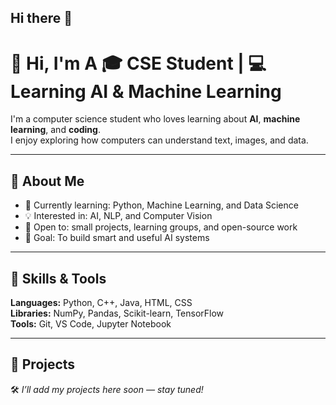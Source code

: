 ## Hi there 👋

<!--
**shakmohammadabyad-eng/shakmohammadabyad-eng** is a ✨ _special_ ✨ repository because its `README.md` (this file) appears on your GitHub profile.

Here are some ideas to get you started:

- 🔭 I’m currently working on ...
- 🌱 I’m currently learning ...
- 👯 I’m looking to collaborate on ...
- 🤔 I’m looking for help with ...
- 💬 Ask me about ...
- 📫 How to reach me: ...
- 😄 Pronouns: ...
- ⚡ Fun fact: ...
-->
# 👋 Hi, I'm A 🎓 **CSE Student** | 💻 **Learning AI & Machine Learning**

I'm a computer science student who loves learning about **AI**, **machine learning**, and **coding**.  
I enjoy exploring how computers can understand text, images, and data.  

---

## 🌱 About Me  
- 🔭 Currently learning: Python, Machine Learning, and Data Science  
- 💡 Interested in: AI, NLP, and Computer Vision  
- 🤝 Open to: small projects, learning groups, and open-source work  
- 🎯 Goal: To build smart and useful AI systems  

---

## 🧰 Skills & Tools  
**Languages:** Python, C++, Java, HTML, CSS  
**Libraries:** NumPy, Pandas, Scikit-learn, TensorFlow  
**Tools:** Git, VS Code, Jupyter Notebook  

---

## 🚀 Projects  
🛠️ *I’ll add my projects here soon — stay tuned!*  





